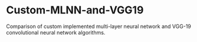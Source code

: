 # Custom-MLNN-and-VGG19
Comparison of custom implemented multi-layer neural network and VGG-19 convolutional neural network algorithms.
